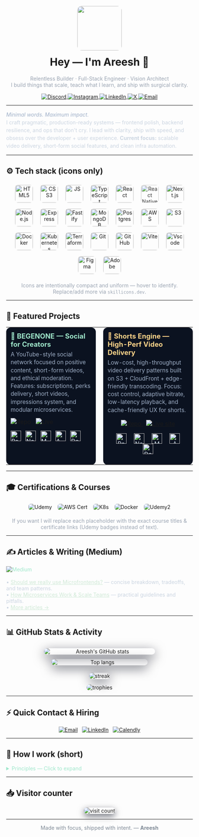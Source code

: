 <p align="center">
  <img alt="" src="https://avatars.githubusercontent.com/u/148607236?v=4" style="max-width:100%;height:120px;object-fit:cover;border-radius:12px;overflow:hidden" />
</p>

<h1 align="center" style="margin-top:8px">Hey — I'm <strong>Areesh</strong> 👋</h1>
<p align="center" style="color:#9aa4b2;margin-top:4px">
  Relentless Builder · Full-Stack Engineer · Vision Architect<br/>
  I build things that scale, teach what I learn, and ship with surgical clarity.
</p>

<p align="center">
  <a href="https://discord.gg/areeshalam21" title="Discord">
    <img src="https://img.shields.io/badge/-Discord-7289DA?style=for-the-badge&logo=discord&logoColor=white" alt="Discord" style="vertical-align:middle"/>
  </a>
  <a href="https://instagram.com/areeshalam21" title="Instagram">
    <img src="https://img.shields.io/badge/-Instagram-E4405F?style=for-the-badge&logo=instagram&logoColor=white" alt="Instagram" style="vertical-align:middle"/>
  </a>
  <a href="https://linkedin.com/in/areeshalam21" title="LinkedIn">
    <img src="https://img.shields.io/badge/-LinkedIn-0077B5?style=for-the-badge&logo=linkedin&logoColor=white" alt="LinkedIn" style="vertical-align:middle"/>
  </a>
  <a href="https://x.com/areeshalam21" title="X / Twitter">
    <img src="https://img.shields.io/badge/-X-000000?style=for-the-badge&logo=x&logoColor=white" alt="X" style="vertical-align:middle"/>
  </a>
  <a href="mailto:areeshpersonal5@gmail.com" title="Mail">
    <img src="https://img.shields.io/badge/-Email-D14836?style=for-the-badge&logo=gmail&logoColor=white" alt="Email" style="vertical-align:middle"/>
  </a>
</p>

---

<!-- ABOUT -->
<section>
<p style="max-width:900px;margin:14px auto;color:#cbd5e1;line-height:1.5">
  <em style="color:#9fb0c8">Minimal words. Maximum impact.</em><br/>
  I craft pragmatic, production-ready systems — frontend polish, backend resilience, and ops that don't cry.  
  I lead with clarity, ship with speed, and obsess over the developer + user experience.  
  <strong>Current focus:</strong> scalable video delivery, short-form social features, and clean infra automation.
</p>
</section>

---

<!-- UNIFIED ICON GRID: uniform 48x48 icons using skillicons -->
## ⚙️ Tech stack (icons only)
<p align="center" style="margin-top:8px">
  <!-- use skillicons.dev with perline param for compact badges; uniformize with height attr -->
  <img alt="HTML5" src="https://skillicons.dev/icons?i=html" height="48" style="margin:8px;border-radius:8px;background:transparent"/>
  <img alt="CSS3" src="https://skillicons.dev/icons?i=css" height="48" style="margin:8px;border-radius:8px;background:transparent"/>
  <img alt="JS" src="https://skillicons.dev/icons?i=js" height="48" style="margin:8px;border-radius:8px;background:transparent"/>
  <img alt="TypeScript" src="https://skillicons.dev/icons?i=ts" height="48" style="margin:8px;border-radius:8px;background:transparent"/>
  <img alt="React" src="https://skillicons.dev/icons?i=react" height="48" style="margin:8px;border-radius:8px;background:transparent"/>
  <img alt="React Native" src="https://skillicons.dev/icons?i=react" height="48" style="opacity:0.85;margin:8px;border-radius:8px;background:transparent" />
  <img alt="Next.js" src="https://skillicons.dev/icons?i=nextjs" height="48" style="margin:8px;border-radius:8px;background:transparent"/>
  <img alt="Node.js" src="https://skillicons.dev/icons?i=nodejs" height="48" style="margin:8px;border-radius:8px;background:transparent"/>
  <img alt="Express" src="https://skillicons.dev/icons?i=express" height="48" style="margin:8px;border-radius:8px;background:transparent"/>
  <img alt="Fastify" src="https://skillicons.dev/icons?i=fastify" height="48" style="margin:8px;border-radius:8px;background:transparent"/>
  <img alt="MongoDB" src="https://skillicons.dev/icons?i=mongodb" height="48" style="margin:8px;border-radius:8px;background:transparent"/>
  <img alt="Postgres" src="https://skillicons.dev/icons?i=postgres" height="48" style="margin:8px;border-radius:8px;background:transparent"/>
  <img alt="AWS" src="https://skillicons.dev/icons?i=aws" height="48" style="margin:8px;border-radius:8px;background:transparent"/>
  <img alt="S3" src="https://skillicons.dev/icons?i=s3" height="48" style="margin:8px;border-radius:8px;background:transparent"/>
  <img alt="Docker" src="https://skillicons.dev/icons?i=docker" height="48" style="margin:8px;border-radius:8px;background:transparent"/>
  <img alt="Kubernetes" src="https://skillicons.dev/icons?i=k8s" height="48" style="margin:8px;border-radius:8px;background:transparent"/>
  <img alt="Terraform" src="https://skillicons.dev/icons?i=terraform" height="48" style="margin:8px;border-radius:8px;background:transparent"/>
  <img alt="Git" src="https://skillicons.dev/icons?i=git" height="48" style="margin:8px;border-radius:8px;background:transparent"/>
  <img alt="GitHub" src="https://skillicons.dev/icons?i=github" height="48" style="margin:8px;border-radius:8px;background:transparent"/>
  <img alt="Vite" src="https://skillicons.dev/icons?i=vite" height="48" style="margin:8px;border-radius:8px;background:transparent"/>
  <img alt="Vscode" src="https://skillicons.dev/icons?i=vscode" height="48" style="margin:8px;border-radius:8px;background:transparent"/>
  <img alt="Figma" src="https://skillicons.dev/icons?i=figma" height="48" style="margin:8px;border-radius:8px;background:transparent"/>
  <img alt="Adobe" src="https://skillicons.dev/icons?i=adobe" height="48" style="margin:8px;border-radius:8px;background:transparent"/>
</p>

<p align="center" style="color:#9aa4b2;margin-top:6px">Icons are intentionally compact and uniform — hover to identify. Replace/add more via <code>skillicons.dev</code>.</p>

---

## 📂 Featured Projects
<!-- Use a responsive table-layout for project "cards" -->
<table width="100%" cellpadding="12" cellspacing="0" style="border-collapse:collapse">
  <tr>
  <!-- LEFT PROJECT CARD -->
  <td width="48%" style="vertical-align:top;padding:12px;border-radius:12px;background:#0b1220;color:#dbe7f5;">
    <h3 style="margin:0 0 6px 0;color:#9fe7cb;font-size:1.15rem">🔹 BEGENONE — Social for Creators</h3>
    <p style="color:#9fb0c8;margin:6px 0 12px 0;font-size:0.95rem;line-height:1.4">
      A YouTube-style social network focused on positive content, short-form videos, and ethical moderation.
      Features: subscriptions, perks delivery, short videos, impressions system, and modular microservices.
    </p>
    <p style="margin:8px 0">
      <a href="https://github.com/areeshalam/BEGENONE" style="text-decoration:none" aria-label="BEGENONE Repo">
        <img src="https://img.shields.io/badge/Repo-GitHub-181717?style=for-the-badge&logo=github&logoColor=white" alt="Repo" />
      </a>
      &nbsp;
      <a href="https://begenone.example.app" style="text-decoration:none" aria-label="Live site">
        <img src="https://img.shields.io/badge/Live-Website-0ea5a4?style=for-the-badge" alt="Live" />
      </a>
    </p>
    <p style="margin:14px 0 0 0">
      <img alt="React" src="https://skillicons.dev/icons?i=react" height="28" style="margin-right:8px;vertical-align:middle"/>
      <img alt="Node" src="https://skillicons.dev/icons?i=nodejs" height="28" style="margin-right:8px;vertical-align:middle"/>
      <img alt="Mongo" src="https://skillicons.dev/icons?i=mongodb" height="28" style="margin-right:8px;vertical-align:middle"/>
      <img alt="AWS" src="https://skillicons.dev/icons?i=aws" height="28" style="margin-right:8px;vertical-align:middle"/>
      <img alt="Docker" src="https://skillicons.dev/icons?i=docker" height="28" style="margin-right:8px;vertical-align:middle"/>
    </p>
  </td>

  <!-- SPACER -->
  <td width="4%"></td>

  <!-- RIGHT PROJECT CARD -->
  <td width="48%" style="vertical-align:top;padding:12px;border-radius:12px;background:#0b1220;color:#dbe7f5;">
    <h3 style="margin:0 0 6px 0;color:#ffd58a;font-size:1.15rem">🔸 Shorts Engine — High-Perf Video Delivery</h3>
    <p style="color:#9fb0c8;margin:6px 0 12px 0;font-size:0.95rem;line-height:1.4">
      Low-cost, high-throughput video delivery patterns built on S3 + CloudFront + edge-friendly transcoding.
      Focus: cost control, adaptive bitrate, low-latency playback, and cache-friendly UX for shorts.
    </p>

  <p align="center">
    <a href="https://github.com/areeshalam/BEGENONE" aria-label="BEGENONE Repo" title="BEGENONE — Repo">
      <img src="https://img.shields.io/badge/Repo-GitHub-181717?style=for-the-badge&logo=github&logoColor=white" alt="Repo" />
    </a>
    &nbsp;
    <a href="https://begenone.example.app" aria-label="BEGENONE Live" title="BEGENONE — Live site">
      <img src="https://img.shields.io/badge/Live-Website-0ea5a4?style=for-the-badge" alt="Live site" />
    </a>
  </p>
  
  <p align="center">
    <img src="https://skillicons.dev/icons?i=react" alt="React" title="React" width="28" height="28" style="margin:0 8px;vertical-align:middle"/>
    <img src="https://skillicons.dev/icons?i=nodejs" alt="Node.js" title="Node.js" width="28" height="28" style="margin:0 8px;vertical-align:middle"/>
    <img src="https://skillicons.dev/icons?i=mongodb" alt="MongoDB" title="MongoDB" width="28" height="28" style="margin:0 8px;vertical-align:middle"/>
    <img src="https://skillicons.dev/icons?i=aws" alt="AWS" title="AWS" width="28" height="28" style="margin:0 8px;vertical-align:middle"/>
    <img src="https://skillicons.dev/icons?i=docker" alt="Docker" title="Docker" width="28" height="28" style="margin:0 8px;vertical-align:middle"/>
  </p>
  </td>
</tr>
</table>

---

## 🎓 Certifications & Courses
<p align="center" style="margin-top:6px">
  <!-- Use official logos + small course name placeholders; replace names/links with real certs -->
  <a href="#" title="Udemy - Course 1" style="text-decoration:none">
    <img src="https://img.shields.io/badge/-Udemy-EC5252?style=flat-square&logo=udemy&logoColor=white" alt="Udemy" style="margin:6px;border-radius:6px"/>
  </a>
  <a href="#" title="AWS Certified" style="text-decoration:none">
    <img src="https://img.shields.io/badge/-AWS%20Cert-FF9900?style=flat-square&logo=amazonaws&logoColor=white" alt="AWS Cert" style="margin:6px;border-radius:6px"/>
  </a>
  <a href="#" title="Kubernetes" style="text-decoration:none">
    <img src="https://img.shields.io/badge/-Kubernetes-326CE5?style=flat-square&logo=kubernetes&logoColor=white" alt="K8s" style="margin:6px;border-radius:6px"/>
  </a>
  <a href="#" title="Docker" style="text-decoration:none">
    <img src="https://img.shields.io/badge/-Docker-2496ED?style=flat-square&logo=docker&logoColor=white" alt="Docker" style="margin:6px;border-radius:6px"/>
  </a>
  <a href="#" title="Udemy - Course 2" style="text-decoration:none">
    <img src="https://img.shields.io/badge/-Udemy%20(Course%202)-EC5252?style=flat-square&logo=udemy&logoColor=white" alt="Udemy2" style="margin:6px;border-radius:6px"/>
  </a>
</p>
<p align="center" style="color:#9aa4b2;margin-top:6px">If you want I will replace each placeholder with the exact course titles & certificate links (Udemy badges instead of text).</p>

---

## ✍️ Articles & Writing (Medium)
<p style="max-width:900px;margin:12px auto;color:#cbd5e1">
  <a href="https://medium.com/@areeshalam21" style="text-decoration:none;color:#9fe7cb;margin-right:8px">
    <img src="https://img.shields.io/badge/Medium-000000?style=for-the-badge&logo=medium&logoColor=white" alt="Medium" style="vertical-align:middle"/>
  </a>
  <br/><br/>
  • <a href="https://medium.com/@areeshalam21/should-we-really-use-microfrontends" style="color:#cfe9d6">Should we really use Microfrontends?</a> — concise breakdown, tradeoffs, and team patterns.<br/>
  • <a href="https://medium.com/@areeshalam21/how-microservices-work" style="color:#cfe9d6">How Microservices Work & Scale Teams</a> — practical guidelines and pitfalls.<br/>
  • <a href="#" style="color:#cfe9d6">More articles →</a>
</p>

---

## 📊 GitHub Stats & Activity
<p align="center">
  <img src="https://github-readme-stats.vercel.app/api?username=areeshalam&theme=dark&show_icons=true&count_private=true&hide_border=true" alt="Areesh's GitHub stats" style="max-width:48%;min-width:300px;margin:6px;border-radius:10px;box-shadow:0 8px 30px rgba(2,6,23,0.6)"/>
  <img src="https://github-readme-stats.vercel.app/api/top-langs/?username=areeshalam&theme=dark&layout=compact&hide_border=true" alt="Top langs" style="max-width:40%;min-width:260px;margin:6px;border-radius:10px;box-shadow:0 8px 30px rgba(2,6,23,0.6)"/>
</p>

<p align="center" style="margin-top:8px">
  <img src="https://github-readme-streak-stats.herokuapp.com/?user=areeshalam&theme=dark&hide_border=true" alt="streak" style="max-width:600px;border-radius:10px;box-shadow:0 8px 30px rgba(2,6,23,0.6)"/>
</p>

<p align="center" style="margin-top:10px">
  <img src="https://github-profile-trophy.vercel.app/?username=areeshalam&theme=radical&no-bg=true&no-frame=true" alt="trophies" style="max-width:100%;border-radius:10px"/>
</p>

---

## ⚡ Quick Contact & Hiring
<p align="center" style="margin-top:8px">
  <a href="mailto:areeshpersonal5@gmail.com"><img src="https://img.shields.io/badge/Email-D14836?style=for-the-badge&logo=gmail&logoColor=white" alt="Email"/></a>
  &nbsp;
  <a href="https://linkedin.com/in/areeshalam21"><img src="https://img.shields.io/badge/LinkedIn-0077B5?style=for-the-badge&logo=linkedin&logoColor=white" alt="LinkedIn"/></a>
  &nbsp;
  <a href="https://calendly.com/areeshalam"><img src="https://img.shields.io/badge/Book%20Time-Calendly-0069ff?style=for-the-badge&logo=calendly&logoColor=white" alt="Calendly"/></a>
</p>

---

## 🧭 How I work (short)
<details>
  <summary style="cursor:pointer;color:#9fe7cb">Principles — Click to expand</summary>

  - **Clarity-first**: every feature spec must answer "why" and "how."  
  - **Ship small, often**: iterative releases, fast feedback loops.  
  - **Observability**: metrics, logs, and alerts are code.  
  - **Cost-aware architecture**: designs that scale without bankrupting the team.  
</details>

---

## 📥 Visitor counter
<p align="center">
  <img src="https://visitcount.itsvg.in/api?id=areeshalam&icon=0&color=0" alt="visit count" style="border-radius:8px;box-shadow:0 6px 18px rgba(2,6,23,0.6)"/>
</p>

---

<p align="center" style="color:#7f8a96;margin-top:6px">Made with focus, shipped with intent. — <strong>Areesh</strong></p>
